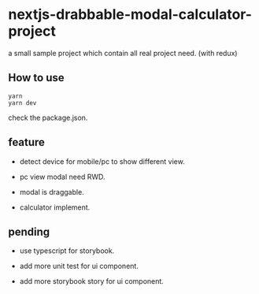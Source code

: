# nextjs-drabbable-modal-calculator-project

a small sample project which contain all real project need. (with redux)

## How to use

```
yarn
yarn dev
```

check the package.json.

## feature

- detect device for mobile/pc to show different view.

- pc view modal need RWD.

- modal is draggable.

- calculator implement.
## pending

- use typescript for storybook.

- add more unit test for ui component.

- add more storybook story for ui component.
